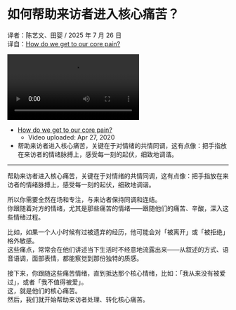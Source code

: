 # 如何帮助来访者进入核心痛苦？
译者：陈艺文、田婴 / 2025 年 7 月 26 日  
译自：[How do we get to our core pain?](https://youtu.be/hEHbrQ6hwFs)  

<div class="video-wrapper"><video src="/assets/files/how_core_pain.mp4" controls playsinline></video></div>

- [How do we get to our core pain?](https://youtu.be/hEHbrQ6hwFs)
  - Video uploaded: Apr 27, 2020
- 帮助来访者进入核心痛苦，关键在于对情绪的共情同调，这有点像：把手指放在来访者的情绪脉搏上，感受每一刻的起伏，细致地调谐。

---

帮助来访者进入核心痛苦，关键在于对情绪的共情同调，这有点像：把手指放在来访者的情绪脉搏上，感受每一刻的起伏，细致地调谐。

所以你需要全然在场和专注，与来访者保持同调和连结。  
你跟随着对方的情绪，尤其是那些痛苦的情绪——跟随他们的痛苦、辛酸，深入这些情绪过程。

比如，如果一个人小时候有过被遗弃的经历，他可能会对「被离开」或「被拒绝」格外敏感。  
这些痛点，常常会在他们讲述当下生活时不经意地流露出来——从叙述的方式、语音语调，面部表情，都能察觉到那份独特的质感。

接下来，你跟随这些痛苦情绪，直到抵达那个核心情绪，比如：「我从来没有被爱过」，或者「我不值得被爱」。  
这，就是他们的核心痛苦。  
然后，我们就开始帮助来访者处理、转化核心痛苦。
